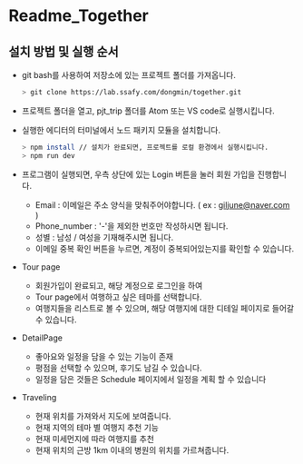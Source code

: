 # Readme_Together

## 설치 방법 및 실행 순서

- git bash를 사용하여 저장소에 있는 프로젝트 폴더를 가져옵니다.

  ```bash
  > git clone https://lab.ssafy.com/dongmin/together.git
  ```

- 프로젝트 폴더을 열고, pjt_trip 폴더를 Atom 또는 VS code로 실행시킵니다.

- 실행한 에디터의 터미널에서 노드 패키지 모듈을 설치합니다.

  ```bash
  > npm install // 설치가 완료되면, 프로젝트를 로컬 환경에서 실행시킵니다.
  > npm run dev
  ```

- 프로그램이 실행되면, 우측 상단에 있는 Login 버튼을 눌러 회원 가입을 진행합니다.

  - Email : 이메일은 주소 양식을 맞춰주어야합니다. ( ex : giljune@naver.com )
  - Phone_number : '-'을 제외한 번호만 작성하시면 됩니다.
  - 성별 : 남성 / 여성을 기재해주시면 됩니다.
  - 이메일 중복 확인 버튼을 누르면, 계정이 중복되어있는지를 확인할 수 있습니다.

- Tour page 
  - 회원가입이 완료되고, 해당 계정으로 로그인을 하여
  - Tour page에서 여행하고 싶은 테마를 선택합니다.
  - 여행지들을 리스트로 볼 수 있으며, 해당 여행지에 대한 디테일 페이지로 들어갈 수 있습니다.
- DetailPage
  - 좋아요와 일정을 담을 수 있는 기능이 존재
  - 평점을 선택할 수 있으며, 후기도 남길 수 있습니다.
  - 일정을 담은 것들은 Schedule 페이지에서 일정을 계획 할 수 있습니다
- Traveling
  - 현재 위치를 가져와서 지도에 보여줍니다.
  - 현재 지역의 테마 별 여행지 추천 기능
  - 현재 미세먼지에 따라 여행지를 추천
  - 현재 위치의 근방 1km 이내의 병원의 위치를 가르쳐줍니다.